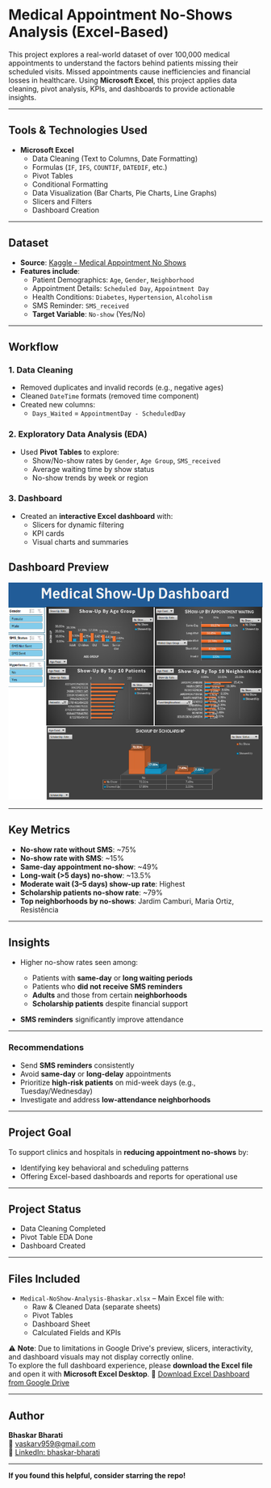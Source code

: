 # Medical Appointment No-Shows Analysis (Excel-Based)

This project explores a real-world dataset of over 100,000 medical appointments to understand the factors behind patients missing their scheduled visits. Missed appointments cause inefficiencies and financial losses in healthcare. Using **Microsoft Excel**, this project applies data cleaning, pivot analysis, KPIs, and dashboards to provide actionable insights.

---

## Tools & Technologies Used

- **Microsoft Excel**
  - Data Cleaning (Text to Columns, Date Formatting)
  - Formulas (`IF`, `IFS`, `COUNTIF`, `DATEDIF`, etc.)
  - Pivot Tables
  - Conditional Formatting
  - Data Visualization (Bar Charts, Pie Charts, Line Graphs)
  - Slicers and Filters
  - Dashboard Creation

---

## Dataset

- **Source**: [Kaggle - Medical Appointment No Shows](https://www.kaggle.com/datasets/joniarroba/noshowappointments)
- **Features include**:
  - Patient Demographics: `Age`, `Gender`, `Neighborhood`
  - Appointment Details: `Scheduled Day`, `Appointment Day`
  - Health Conditions: `Diabetes`, `Hypertension`, `Alcoholism`
  - SMS Reminder: `SMS_received`
  - **Target Variable**: `No-show` (Yes/No)

---

## Workflow

### 1. Data Cleaning
- Removed duplicates and invalid records (e.g., negative ages)
- Cleaned `DateTime` formats (removed time component)
- Created new columns:
  - `Days_Waited` = `AppointmentDay - ScheduledDay`

### 2. Exploratory Data Analysis (EDA)
- Used **Pivot Tables** to explore:
  - Show/No-show rates by `Gender`, `Age Group`, `SMS_received`
  - Average waiting time by show status
  - No-show trends by week or region

### 3. Dashboard
- Created an **interactive Excel dashboard** with:
  - Slicers for dynamic filtering
  - KPI cards
  - Visual charts and summaries

## Dashboard Preview

![Excel Dashboard Preview](Dashboard.png)

---

## Key Metrics

- **No-show rate without SMS**: ~75%
- **No-show rate with SMS**: ~15%
- **Same-day appointment no-show**: ~49%
- **Long-wait (>5 days) no-show**: ~13.5%
- **Moderate wait (3–5 days) show-up rate**: Highest
- **Scholarship patients no-show rate**: ~79%
- **Top neighborhoods by no-shows**: Jardim Camburi, Maria Ortiz, Resistência

---

## Insights

- Higher no-show rates seen among:
  - Patients with **same-day** or **long waiting periods**
  - Patients who **did not receive SMS reminders**
  - **Adults** and those from certain **neighborhoods**
  - **Scholarship patients** despite financial support

- **SMS reminders** significantly improve attendance

---

### Recommendations

- Send **SMS reminders** consistently  
- Avoid **same-day** or **long-delay** appointments  
- Prioritize **high-risk patients** on mid-week days (e.g., Tuesday/Wednesday)  
- Investigate and address **low-attendance neighborhoods**

---

## Project Goal

To support clinics and hospitals in **reducing appointment no-shows** by:
- Identifying key behavioral and scheduling patterns
- Offering Excel-based dashboards and reports for operational use

---

## Project Status

- Data Cleaning Completed  
- Pivot Table EDA Done  
- Dashboard Created  

---

## Files Included

- `Medical-NoShow-Analysis-Bhaskar.xlsx` – Main Excel file with:
  - Raw & Cleaned Data (separate sheets)
  - Pivot Tables
  - Dashboard Sheet
  - Calculated Fields and KPIs

⚠️ **Note**: Due to limitations in Google Drive's preview, slicers, interactivity, and dashboard visuals may not display correctly online.  
To explore the full dashboard experience, please **download the Excel file** and open it with **Microsoft Excel Desktop**.
🔗 [Download Excel Dashboard from Google Drive](https://docs.google.com/spreadsheets/d/18pEgtIarzOStot1WFO0SweHFv39uYU2t/edit?gid=2044042214#gid=2044042214)


---

##  Author

**Bhaskar Bharati**  
📧 [vaskarv959@gmail.com](mailto:vaskarv959@gmail.com)  
🔗 [LinkedIn: bhaskar-bharati](https://www.linkedin.com/in/bhaskar-bharati/)

---

 **If you found this helpful, consider starring the repo!**
